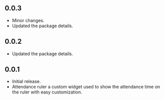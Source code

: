 ## 0.0.3

* Minor changes.
* Updated the package details.

## 0.0.2

* Updated the package details.

## 0.0.1

* Initial release.
* Attendance ruler a custom widget used to show the attendance time on the ruler with easy
  customization.

